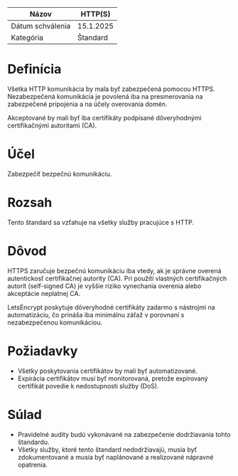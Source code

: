 | Názov | HTTP(S) |
|-|-|
| Dátum schválenia | 15.1.2025 |
| Kategória | Štandard |

# Definícia

Všetka HTTP komunikácia by mala byť zabezpečená pomocou HTTPS. Nezabezpečená komunikácia je povolená iba na presmerovania na zabezpečené pripojenia a na účely overovania domén.

Akceptované by mali byť iba certifikáty podpísané dôveryhodnými certifikačnými autoritami (CA).

# Účel

Zabezpečiť bezpečnú komunikáciu.

# Rozsah

Tento štandard sa vzťahuje na všetky služby pracujúce s HTTP.

# Dôvod

HTTPS zaručuje bezpečnú komunikáciu iba vtedy, ak je správne overená autentickosť certifikačnej autority (CA). Pri použití vlastných certifikačných autorít (self-signed CA) je vyššie riziko vynechania overenia alebo akceptácie neplatnej CA.

LetsEncrypt poskytuje dôveryhodné certifikáty zadarmo s nástrojmi na automatizáciu, čo prináša iba minimálnu záťaž v porovnaní s nezabezpečenou komunikáciou.

# Požiadavky

- Všetky poskytovania certifikátov by mali byť automatizované.
- Expirácia certifikátov musí byť monitorovaná, pretože expirovaný certifikát povedie k nedostupnosti služby (DoS).

# Súlad

- Pravidelné audity budú vykonávané na zabezpečenie dodržiavania tohto štandardu.
- Všetky služby, ktoré tento štandard nedodržiavajú, musia byť zdokumentované a musia byť naplánované a realizované nápravné opatrenia.
